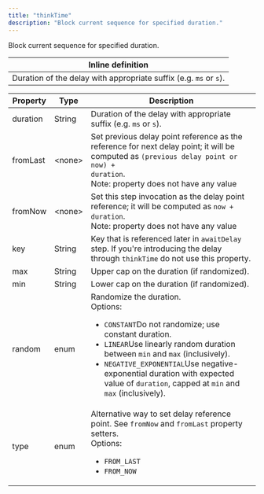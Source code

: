 ```yaml
---
title: "thinkTime"
description: "Block current sequence for specified duration."
---
```

Block current sequence for specified duration.

| Inline definition |
| -------- |
| Duration of the delay with appropriate suffix (e.g. `ms` or `s`). |


| Property | Type | Description |
| ------- | ------- | -------- |
| duration | String | Duration of the delay with appropriate suffix (e.g. `ms` or `s`). |
| fromLast | &lt;none&gt; | Set previous delay point reference as the reference for next delay point; it will be computed as <code>(previous delay point or now) + duration</code>.<br>Note: property does not have any value |
| fromNow | &lt;none&gt; | Set this step invocation as the delay point reference; it will be computed as <code>now + duration</code>.<br>Note: property does not have any value |
| key | String | Key that is referenced later in `awaitDelay` step. If you're introducing the delay through `thinkTime` do not use this property. |
| max | String | Upper cap on the duration (if randomized). |
| min | String | Lower cap on the duration (if randomized). |
| random | enum | Randomize the duration.<br>Options:<ul><li><code>CONSTANT</code>Do not randomize; use constant duration.</li><li><code>LINEAR</code>Use linearly random duration between <code>min</code> and <code>max</code> (inclusively).</li><li><code>NEGATIVE_EXPONENTIAL</code>Use negative-exponential duration with expected value of <code>duration</code>, capped at <code>min</code> and <code>max</code> (inclusively).</li></ul> |
| type | enum | Alternative way to set delay reference point. See `fromNow` and `fromLast` property setters.<br>Options:<ul><li><code>FROM_LAST</code></li><li><code>FROM_NOW</code></li></ul> |

